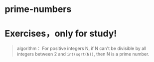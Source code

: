 # prime-numbers
Exercises，only for study!
==============
>algorithm：
>For positive integers N, if N can't be divisible by all integers between 2 and `int(sqrt(N))`, then N is a prime number.
